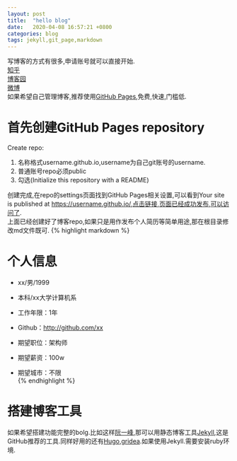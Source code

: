 ```yaml
---
layout: post
title:  "hello blog"
date:   2020-04-08 16:57:21 +0800
categories: blog
tags: jekyll,git_page,markdown
---
```

写博客的方式有很多,申请账号就可以直接开始.  
[知乎](https://www.zhihu.com/)  
[博客园](https://www.cnblogs.com/)  
[微博](https://www.weibo.com/)  
如果希望自己管理博客,推荐使用[GitHub Pages](https://pages.github.com/),免费,快速,门槛低.

# 首先创建GitHub Pages repository  
Create repo:  
1. 名称格式username.github.io,username为自己git账号的username.
2. 普通账号repo必须public
3. 勾选(Initialize this repository with a README)  

创建完成,在repo的settings页面找到GitHub Pages相关设置,可以看到Your site is published at https://username.github.io/,点击链接,页面已经成功发布,可以访问了.  
上面已经创建好了博客repo,如果只是用作发布个人简历等简单用途,那在根目录修改md文件既可.
{% highlight markdown %}
# 个人信息

 - xx/男/1999 
 - 本科/xx大学计算机系 
 - 工作年限：1年  
 - Github：http://github.com/xx  

 - 期望职位：架构师  
 - 期望薪资：100w  
 - 期望城市：不限  
{% endhighlight %}  

# 搭建博客工具
如果希望搭建功能完整的bolg.比如这样[阮一峰](http://www.ruanyifeng.com/blog/),那可以用静态博客工具[Jekyll](http://jekyllcn.com/),这是GitHub推荐的工具.同样好用的还有[Hugo](https://www.gohugo.org/),[gridea](https://gridea.dev/).如果使用Jekyll.需要安装ruby环境.
